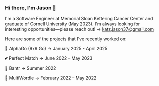 ### Hi there, I'm Jason 👋

I'm a Software Engineer at Memorial Sloan Kettering Cancer Center and graduate of Cornell University (May 2023). I'm always looking for interesting opportunities––please reach out! -> katz.jason37@gmail.com

Here are some of the projects that I've recently worked on:

🧠 AlphaGo (9x9 Go) -> January 2025 - April 2025

💕 Perfect Match -> June 2022 – May 2023

🚀 Bantr -> Summer 2022

🧩 MultiWordle -> February 2022 – May 2022





<!--
**katzjason/katzjason** is a ✨ _special_ ✨ repository because its `README.md` (this file) appears on your GitHub profile.

Here are some ideas to get you started:

- 🔭 I’m currently working on ...
- 🌱 I’m currently learning ...
- 👯 I’m looking to collaborate on ...
- 🤔 I’m looking for help with ...
- 💬 Ask me about ...
- 📫 How to reach me: ...
- 😄 Pronouns: ...
- ⚡ Fun fact: ...
-->
